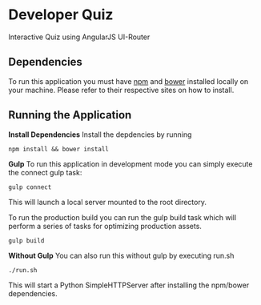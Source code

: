 Developer Quiz
===================

Interactive Quiz using AngularJS UI-Router

Dependencies
------------
 To run this application you must have [npm](https://www.npmjs.com/) and [bower](http://bower.io/) installed locally on your machine. Please refer to their respective sites on how to install. 

## Running the Application ##

**Install Dependencies**
Install the depdencies by running

    npm install && bower install

**Gulp**
 To run this application in development mode you can simply execute the connect gulp task:

    gulp connect
This will launch a local server mounted to the root directory.

To run the production build you can run the gulp build task which will perform a series of tasks for optimizing production assets.

    gulp build

**Without Gulp**
You can also run this without gulp by executing run.sh

    ./run.sh
This will start a Python SimpleHTTPServer after installing the npm/bower dependencies. 
